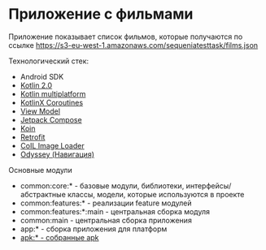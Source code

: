 # Приложение с фильмами

Приложение показывает список фильмов, которые получаются по ссылке
https://s3-eu-west-1.amazonaws.com/sequeniatesttask/films.json

Технологический стек:

- Android SDK
- [Kotlin 2.0](https://kotlinlang.org/docs/whatsnew20.html)
- [Kotlin multiplatform](https://kotlinlang.org/docs/multiplatform.html)
- [KotlinX Coroutines](https://github.com/Kotlin/kotlinx.coroutines)
- [View Model](https://www.jetbrains.com/help/kotlin-multiplatform-dev/compose-viewmodel.html)
- [Jetpack Compose](https://developer.android.com/develop/ui/compose)
- [Koin](https://insert-koin.io/)
- [Retrofit](https://square.github.io/retrofit/)
- [CoIL Image Loader](https://coil-kt.github.io/coil/)
- [Odyssey (Навигация)](https://github.com/AlexGladkov/Odyssey)

Основные модули

- common:core:* - базовые модули, библиотеки, интерфейсы/абстрактные классы, модели,
  которые используются в проекте
- common:features:* - реализации feature модулей
- common:features:*:main - центральная сборка модуля
- common:main - центральная сборка приложения
- app:* - сборка приложения для платформ
- [apk:* - собранные apk](apk)